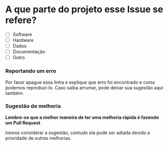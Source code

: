 # A que parte do projeto esse Issue se refere?

- [ ] Software
- [ ] Hardware
- [ ] Dados
- [ ] Documentação
- [ ] Outro

<!-- Você pode apagar qualquer parte aqui embaixo que não importe para seu issue -->

### Reportando um erro

Por favor apague essa linha e explique que erro foi encontrado e como podemos reproduzi-lo. Caso saiba arrumar, pode deixar sua sugestão aqui também.

### Sugestão de melhoria

**Lembre-se que a melhor maneira de ter uma melhoria rápida é fazendo um Pull Request**

Iremos considerar a sugestão, contudo ela pode ser adiada devido a prioridade de outras melhorias.